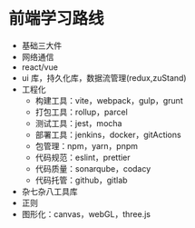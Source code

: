 # 前端学习路线

- 基础三大件
- 网络通信
- react/vue
- ui 库，持久化库，数据流管理(redux,zuStand)
- 工程化
  - 构建工具：vite，webpack，gulp，grunt
  - 打包工具：rollup，parcel
  - 测试工具：jest，mocha
  - 部署工具：jenkins，docker，gitActions
  - 包管理：npm，yarn，pnpm
  - 代码规范：eslint，prettier
  - 代码质量：sonarqube，codacy
  - 代码托管：github，gitlab
- 杂七杂八工具库
- 正则
- 图形化：canvas，webGL，three.js
